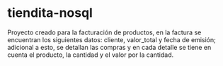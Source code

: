 # tiendita-nosql
 Proyecto creado para la facturación de productos, en la factura se encuentran los siguientes datos: cliente, valor_total y fecha de emisión; adicional a esto, se detallan las compras y en cada detalle se tiene en cuenta el producto, la cantidad y el valor por la cantidad.
